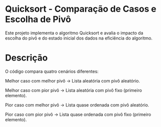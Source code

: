 # Quicksort - Comparação de Casos e Escolha de Pivô
Este projeto implementa o algoritmo Quicksort e avalia o impacto da escolha do pivô e do estado inicial dos dados na eficiência do algoritmo.

# Descrição

O código compara quatro cenários diferentes:

Melhor caso com melhor pivô → Lista aleatória com pivô aleatório.

Melhor caso com pior pivô → Lista aleatória com pivô fixo (primeiro elemento).

Pior caso com melhor pivô → Lista quase ordenada com pivô aleatório.

Pior caso com pior pivô → Lista quase ordenada com pivô fixo (primeiro elemento).
